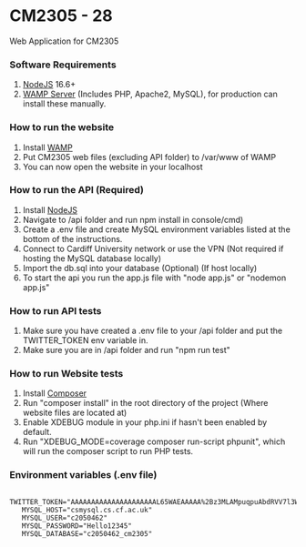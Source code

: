 # CM2305 - 28

Web Application for CM2305

### Software Requirements
1. [NodeJS](https://nodejs.org/en/download/) 16.6+
2. [WAMP Server](https://www.wampserver.com/en/) (Includes PHP, Apache2, MySQL), for production can install these manually.

### How to run the website
1. Install [WAMP](https://www.wampserver.com/en/)
2. Put CM2305 web files (excluding API folder) to /var/www of WAMP
3. You can now open the website in your localhost

### How to run the API (Required)
1. Install [NodeJS](https://nodejs.org/en/download/)
2. Navigate to /api folder and run npm install in console/cmd)
3. Create a .env file and create MySQL environment variables listed at the bottom of the instructions.
4. Connect to Cardiff University network or use the VPN (Not required if hosting the MySQL database locally)
5. Import the db.sql into your database (Optional) (If host locally)
5. To start the api you run the app.js file with "node app.js" or "nodemon app.js"

### How to run API tests
1. Make sure you have created a .env file to your /api folder and put the TWITTER_TOKEN env variable in.
2. Make sure you are in /api folder and run "npm run test"

### How to run Website tests
1. Install [Composer](https://getcomposer.org/download/)
2. Run "composer install" in the root directory of the project (Where website files are located at)
3. Enable XDEBUG module in your php.ini if hasn't been enabled by default.
4. Run "XDEBUG_MODE=coverage composer run-script phpunit", which will run the composer script to run PHP tests.

### Environment variables (.env file)
```
   TWITTER_TOKEN="AAAAAAAAAAAAAAAAAAAAAL65WAEAAAAA%2Bz3MLAMpuqpuAbdRVV7l3WUMPxU%3DNez0849RCsrNP6MEKDGGZxYlwxENJA6TBhIOcJTW0bzG2wgHJi"
   MYSQL_HOST="csmysql.cs.cf.ac.uk"
   MYSQL_USER="c2050462"
   MYSQL_PASSWORD="Hello12345"
   MYSQL_DATABASE="c2050462_cm2305"
   ```


